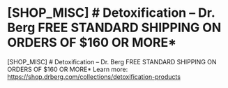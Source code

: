 # [SHOP_MISC] # Detoxification – Dr. Berg FREE STANDARD SHIPPING ON ORDERS OF $160 OR MORE\*

[SHOP_MISC] # Detoxification – Dr. Berg FREE STANDARD SHIPPING ON ORDERS OF $160 OR MORE\*
Learn more: https://shop.drberg.com/collections/detoxification-products
